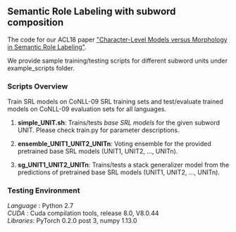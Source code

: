 ## Semantic Role Labeling with subword composition

The code for our ACL18 paper ["Character-Level Models versus Morphology in Semantic Role Labeling"](https://arxiv.org/abs/1805.11937).

We provide sample training/testing scripts for different subword units under example_scripts folder.

### Scripts Overview 
Train SRL models on CoNLL-09 SRL training sets and test/evaluate trained models on CoNLL-09 evaluation sets for all languages. 

1. **simple_UNIT.sh**: Trains/tests *base SRL models* for the given subword UNIT. Please check train.py for parameter descriptions.

2. **ensemble_UNIT1_UNIT2_UNITn**: Voting ensemble for the provided pretrained base SRL models (UNIT1, UNIT2, ..., UNITn). 

3. **sg_UNIT1_UNIT2_UNITn**: Trains/tests a stack generalizer model from the predictions of pretrained base SRL models (UNIT1, UNIT2, ..., UNITn). 

### Testing Environment

*Language* : Python 2.7  
*CUDA*     : Cuda compilation tools, release 8.0, V8.0.44  
*Libraries*: PyTorch 0.2.0 post 3, numpy 1.13.0






